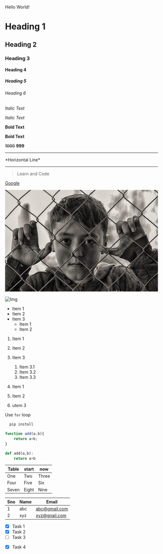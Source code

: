Hello World!

# Heading 1
## Heading 2
### Heading 3
#### Heading 4
##### Heading 5
###### Heading 6


*Italic Text*

_Italic Text_

**Bold Text**

__Bold Text__

~~1000~~   **999**

---
\*Horizontal Line\*
***

>Learn and Code

[Google](https://google.com "google")

![Img](boy.jpg/ "Hunger")


![Img](https://learncodeonline.in/mascot.png "img")




* Item 1
* Item 2
* Item 3
    * Item 1
    * Item 2

1. Item 1
2. Item 2
3. Item 3
    1. Item 3.1
    2. Item 3.2
    3. Item 3.3

1. Item 1
1. Item 2
1. utem 3


Use `for` loop

```bash
  pip install
```

```javascript
function add(a,b){
    return a+b;
}
```

```python
def add(a,b):
    return a+b
```

|Table|start|now|
|---|---|---|
|One|Two|Three|
|Four|Five|Six|
|Seven|Eight|Nine|

|Sno |Name |Email |
|--- |---  |---   |
|1   |abc  |abc@gmail.com|
|2   |xyz  |xyz@gnail.com|

* [x] Task 1 
* [x] Task 2
* [ ] Task 3

- [x] Task 4


